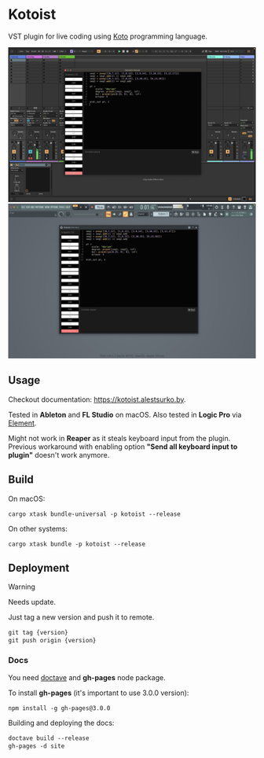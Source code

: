 Kotoist
=======

VST plugin for live coding using [Koto](koto.dev/) programming language.

![Screenshot Ableton](screenshots/screenshot-ableton.jpg)
![Screenshot FL Studio](screenshots/screenshot-fl.jpg)




## Usage

Checkout documentation: https://kotoist.alestsurko.by.

Tested in **Ableton** and **FL Studio** on macOS. Also tested in **Logic Pro**
via [Element](https://kushview.net/element/).

Might not work in **Reaper** as it steals keyboard input from the plugin.
Previous workaround with enabling option **"Send all keyboard input to plugin"**
doesn't work anymore.




## Build

On macOS:

```
cargo xtask bundle-universal -p kotoist --release
```
On other systems:

```
cargo xtask bundle -p kotoist --release
```




## Deployment

> [!WARNING]
> Needs update.

Just tag a new version and push it to remote.

```
git tag {version}
git push origin {version}
```


### Docs

You need [doctave](https://github.com/Doctave/doctave) and **gh-pages** node
package.

To install **gh-pages** (it's important to use 3.0.0 version):

```
npm install -g gh-pages@3.0.0
```

Building and deploying the docs:

```
doctave build --release
gh-pages -d site
```
